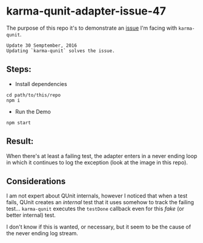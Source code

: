 # karma-qunit-adapter-issue-47

The purpose of this repo it's to demonstrate an [issue](https://github.com/karma-runner/karma-qunit/issues/47) I'm facing with `karma-qunit`.

```
Update 30 Semptember, 2016
Updating `karma-qunit` solves the issue.
```

Steps:
---

- Install dependencies

```
cd path/to/this/repo
npm i
```

- Run the Demo

```
npm start
```

Result:
---

When there's at least a failing test, the adapter enters in a never ending loop in which it continues to log the exception (look at the image in this repo).

Considerations
---

I am not expert about QUnit internals, however I noticed that when a test fails, QUnit creates an *internal* test that it uses somehow to track the failing test... `karma-qunit` executes the `testDone` callback even for this *fake* (or better internal) test.

I don't know if this is wanted, or necessary, but it seem to be the cause of the never ending log stream.
